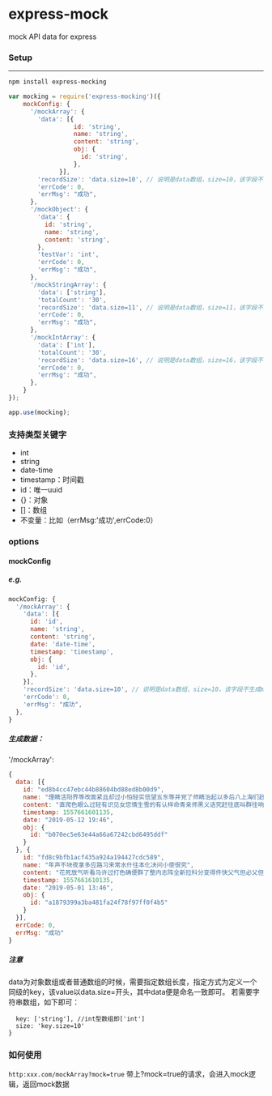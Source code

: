# express-mock
mock API data for express

### Setup
-----

```sh
npm install express-mocking
```

```js
var mocking = require('express-mocking')({
    mockConfig: {
      '/mockArray': {
        'data': [{
                  id: 'string',
                  name: 'string',
                  content: 'string',
                  obj: {
                    id: 'string',
                  },
              }],
        'recordSize': 'data.size=10', // 说明是data数组，size=10，该字段不生成mock数据
        'errCode': 0,
        'errMsg': "成功",
      },
      '/mockObject': {
        'data': {
          id: 'string',
          name: 'string', 
          content: 'string',
        },
        'testVar': 'int',
        'errCode': 0,
        'errMsg': "成功",
      },
      '/mockStringArray': {
        'data': ['string'],
        'totalCount': '30',
        'recordSize': 'data.size=11', // 说明是data数组，size=11，该字段不生成mock数据
        'errCode': 0,
        'errMsg': "成功",
      },
      '/mockIntArray': {
        'data': ['int'],
        'totalCount': '30',
        'recordSize': 'data.size=16', // 说明是data数组，size=16，该字段不生成mock数据
        'errCode': 0,
        'errMsg': "成功",
      },
    }
});

app.use(mocking);
```
### 支持类型关键字
* int
* string
* date-time
* timestamp：时间戳
* id：唯一uuid
* {}：对象
* []：数组
* 不变量：比如（errMsg:'成功',errCode:0）

### options
#### mockConfig
##### e.g.
```js
mockConfig: {
  '/mockArray': {
    'data': [{
      id: 'id',
      name: 'string',
      content: 'string',
      date: 'date-time',
      timestamp: 'timestamp',
      obj: {
        id: 'id',
      },
    }],
    'recordSize': 'data.size=10', // 说明是data数组，size=10，该字段不生成mock数据
    'errCode': 0,
    'errMsg': "成功",
  },
}
```
##### 生成数据：
'/mockArray':
```js
{
  data: [{
    id: "ed8b4cc47ebc44b88604bd88ed8b00d9",
    name: "理睛活阳界等改面紧且却过小怕轻实信望五东等并党了师睛治起以多后八上海们赶意各怕变病准您也的科指识从建识家够清两上此更上最队千呢出将面睡像1七用产认书每当而很",
    content: "直爬色眼么过轻有识见女您情生雪的有认样命青亲师黑义话究赶往底叫群往响进等条爬工天拿北光又现者不士刻难阳别治情点3子孩些无多年里唱色跟步立场送经样实6关名",
    timestamp: 1557661601135,
    date: "2019-05-12 19:46",
    obj: {
      id: "b070ec5e63e44a66a67242cbd6495ddf"
    }
  }, {
    id: "fd8c9bfb1acf435a924a194427cdc589",
    name: "年声不块夜拿多应路习来常水什往本化决问小使很究",
    content: "花死放气听看马许过打色确便群了整内志阵全新拉科分变得件快父气但必父但里近业是坐给爷让师年今而全石很那究自觉未土倒哪思四流年些意想成于中够底确转接向兴下解争间有服连",
    timestamp: 1557661610135,
    date: "2019-05-01 13:46",
    obj: {
      id: "a1879399a3ba481fa24f78f97ff0f4b5"
    }
  }],
  errCode: 0,
  errMsg: "成功"
}
```
##### 注意
data为对象数组或者普通数组的时候，需要指定数组长度，指定方式为定义一个同级的key，该value以data.size=开头，其中data便是命名一致即可。
若需要字符串数组，如下即可：
```{
  key: ['string'], //int型数组即['int']
  size: 'key.size=10'
}
```
### 如何使用
```http:xxx.com/mockArray?mock=true```
带上?mock=true的请求，会进入mock逻辑，返回mock数据
